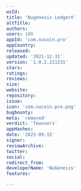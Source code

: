 ```yaml
---
wsId: 
title: 'Nugenesis LedgerX'
altTitle: 
authors: 
users: 100
appId: 'com.nucoin.pro'
appCountry: 
released: 
updated: '2021-12-31'
version: '1.0.2.211231'
stars: 
ratings: 
reviews: 
size: 
website: 
repository: 
issue: 
icon: 'com.nucoin.pro.png'
bugbounty: 
meta: 'removed'
verdict: 'fewusers'
appHashes: 
date: '2023-09-15'
signer: 
reviewArchive: 
twitter: 
social: 
redirect_from: 
developerName: 'NuGenesis'
features: 

---
```


